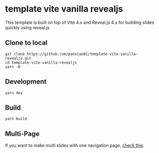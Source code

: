 # template vite vanilla revealjs

This template is built on top of Vite 4.x and Reveal.js 4.x for building slides quickly using reveal.js

## Clone to local

```shell
git clone https://github.com/panxiao81/template-vite-vanilla-revealjs.git
cd template-vite-vanilla-revealjs
yarn -D
```

## Development

```shell
yarn dev
```

## Build

```shell
yarn build
```

## Multi-Page

If you want to make multi slides with one navigation page, [check this](https://vitejs.dev/guide/build.html#multi-page-app).
